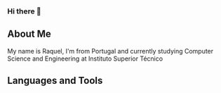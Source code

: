 ### Hi there 👋

## About Me
My name is Raquel, I'm from Portugal and currently studying Computer Science and Engineering at Instituto Superior Técnico

## Languages and Tools
 
